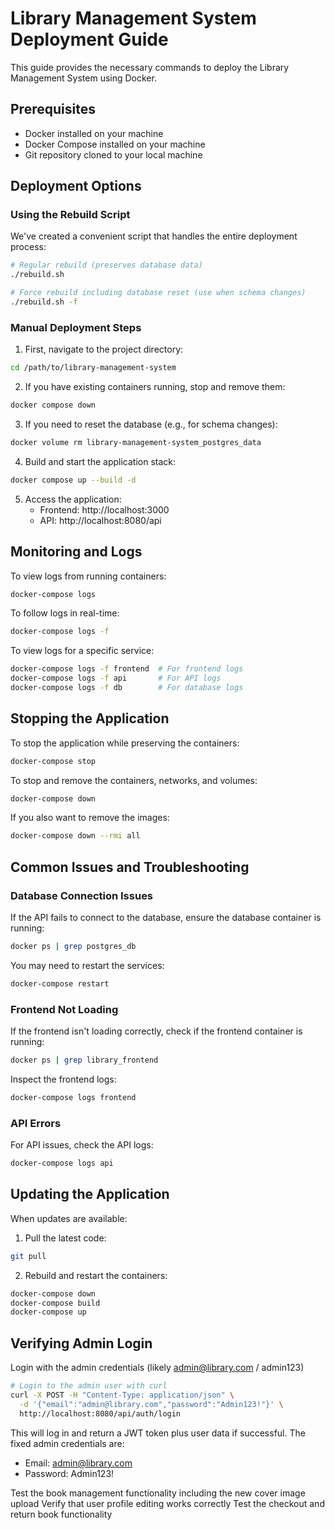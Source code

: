 # Library Management System Deployment Guide

This guide provides the necessary commands to deploy the Library Management System using Docker.

## Prerequisites

- Docker installed on your machine
- Docker Compose installed on your machine
- Git repository cloned to your local machine

## Deployment Options

### Using the Rebuild Script

We've created a convenient script that handles the entire deployment process:

```bash
# Regular rebuild (preserves database data)
./rebuild.sh

# Force rebuild including database reset (use when schema changes)
./rebuild.sh -f
```

### Manual Deployment Steps

1. First, navigate to the project directory:

```bash
cd /path/to/library-management-system
```

2. If you have existing containers running, stop and remove them:

```bash
docker compose down
```

3. If you need to reset the database (e.g., for schema changes):

```bash
docker volume rm library-management-system_postgres_data
```

4. Build and start the application stack:

```bash
docker compose up --build -d
```

5. Access the application:
   - Frontend: http://localhost:3000
   - API: http://localhost:8080/api

## Monitoring and Logs

To view logs from running containers:

```bash
docker-compose logs
```

To follow logs in real-time:

```bash
docker-compose logs -f
```

To view logs for a specific service:

```bash
docker-compose logs -f frontend  # For frontend logs
docker-compose logs -f api       # For API logs
docker-compose logs -f db        # For database logs
```

## Stopping the Application

To stop the application while preserving the containers:

```bash
docker-compose stop
```

To stop and remove the containers, networks, and volumes:

```bash
docker-compose down
```

If you also want to remove the images:

```bash
docker-compose down --rmi all
```

## Common Issues and Troubleshooting

### Database Connection Issues

If the API fails to connect to the database, ensure the database container is running:

```bash
docker ps | grep postgres_db
```

You may need to restart the services:

```bash
docker-compose restart
```

### Frontend Not Loading

If the frontend isn't loading correctly, check if the frontend container is running:

```bash
docker ps | grep library_frontend
```

Inspect the frontend logs:

```bash
docker-compose logs frontend
```

### API Errors

For API issues, check the API logs:

```bash
docker-compose logs api
```

## Updating the Application

When updates are available:

1. Pull the latest code:

```bash
git pull
```

2. Rebuild and restart the containers:

```bash
docker-compose down
docker-compose build
docker-compose up
```

## Verifying Admin Login

Login with the admin credentials (likely admin@library.com / admin123)

```bash
# Login to the admin user with curl
curl -X POST -H "Content-Type: application/json" \
  -d '{"email":"admin@library.com","password":"Admin123!"}' \
  http://localhost:8080/api/auth/login
```

This will log in and return a JWT token plus user data if successful. The fixed admin credentials are:

- Email: admin@library.com
- Password: Admin123!

Test the book management functionality including the new cover image upload
Verify that user profile editing works correctly
Test the checkout and return book functionality
